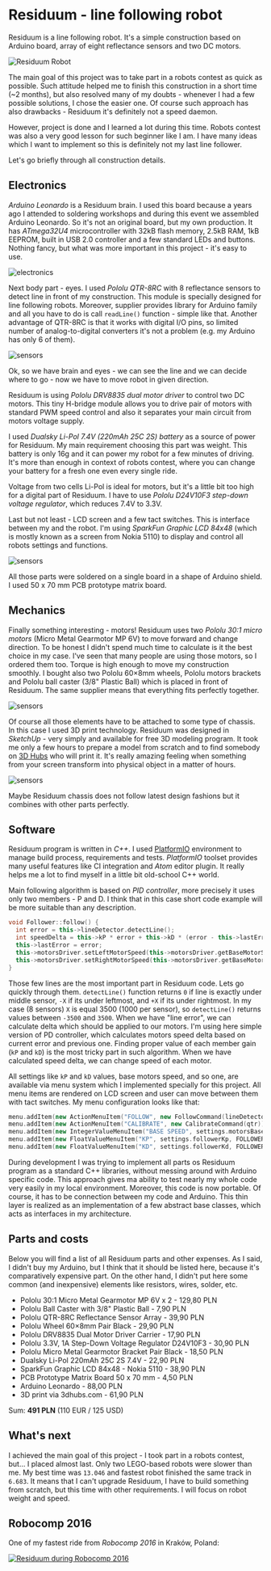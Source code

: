 # Residuum - line following robot

Residuum is a line following robot. It's a simple construction based on Arduino
board, array of eight reflectance sensors and two DC motors.

![Residuum Robot](/other/photos/photo_1.jpg?raw=true)

The main goal of this project was to take part in a robots contest as quick as
possible. Such attitude helped me to finish this construction in a short time
(~2 months), but also resolved many of my doubts - whenever I had a few possible
solutions, I chose the easier one. Of course such approach has also drawbacks -
Residuum it's definitely not a speed daemon.

However, project is done and I learned a lot during this time. Robots contest
was also a very good lesson for such beginner like I am. I have many ideas
which I want to implement so this is definitely not my last line follower.

Let's go briefly through all construction details.

## Electronics

*Arduino Leonardo* is a Residuum brain. I used this board because a years ago I
attended to soldering workshops and during this event we assembled Arduino
Leonardo. So it's not an original board, but my own production. It has
*ATmega32U4* microcontroller with 32kB flash memory, 2.5kB RAM, 1kB EEPROM, built
in USB 2.0 controller and a few standard LEDs and buttons. Nothing fancy, but
what was more important in this project - it's easy to use.

![electronics](/other/photos/photo_electronics.jpg?raw=true)

Next body part - eyes. I used *Pololu QTR-8RC* with 8 reflectance sensors to
detect line in front of my construction. This module is specially designed for
line following robots. Moreover, supplier provides library for Arduino family
and all you have to do is call `readLine()` function - simple like that. Another
advantage of QTR-8RC is that it works with digital I/O pins, so limited number
of analog-to-digital converters it's not a problem (e.g. my Arduino has only 6
of them).

![sensors](/other/photos/photo_sensors.jpg?raw=true)

Ok, so we have brain and eyes - we can see the line and we can decide where to
go - now we have to move robot in given direction.

Residuum is using *Pololu DRV8835 dual motor driver* to control two DC motors.
This tiny H-bridge module allows you to drive pair of motors with standard PWM
speed control and also it separates your main circuit from motors voltage
supply.

I used *Dualsky Li-Pol 7.4V (220mAh 25C 2S) battery* as a source of power for
Residuum. My main requirement choosing this part was weight. This battery is
only 16g and it can power my robot for a few minutes of driving. It's more than
enough in context of robots contest, where you can change your battery for a
fresh one even every single ride.

Voltage from two cells Li-Pol is ideal for motors, but it's a little bit too
high for a digital part of Residuum. I have to use *Pololu D24V10F3 step-down
voltage regulator*, which reduces 7.4V to 3.3V.

Last but not least - LCD screen and a few tact switches. This is interface
between my and the robot. I'm using *SparkFun Graphic LCD 84x48* (which is mostly
known as a screen from Nokia 5110) to display and control all robots settings
and functions.

![sensors](/other/photos/photo_board.jpg?raw=true)

All those parts were soldered on a single board in a shape of Arduino shield. I
used 50 x 70 mm PCB prototype matrix board.

## Mechanics

Finally something interesting - motors! Residuum uses two *Pololu 30:1 micro
motors* (Micro Metal Gearmotor MP 6V) to move forward and change direction. To be
honest I didn't spend much time to calculate is it the best choice in my case.
I've seen that many people are using those motors, so I ordered them too. Torque
is high enough to move my construction smoothly. I bought also two Pololu 60×8mm
wheels, Pololu motors brackets and Pololu ball caster (3/8" Plastic Ball) which
is placed in front of Residuum. The same supplier means that everything fits
perfectly together.

![sensors](/other/photos/photo_mechanics.jpg?raw=true)

Of course all those elements have to be attached to some type of chassis. In
this case I used 3D print technology. Residuum was designed in *SketchUp* - very
simply and available for free 3D modeling program. It took me only a few hours
to prepare a model from scratch and to find somebody on [3D Hubs](https://www.3dhubs.com/)
who will print it. It's really amazing feeling when something from your screen
transform into physical object in a matter of hours.

![sensors](/other/photos/photo_chassis_3d.gif?raw=true)

Maybe Residuum chassis does not follow latest design fashions but it combines
with other parts perfectly.

## Software

Residuum program is written in *C++*. I used [PlatformIO](http://platformio.org/)
environment to manage build process, requirements and tests. *PlatformIO*
toolset provides many useful features like CI integration and *Atom* editor
plugin. It really helps me a lot to find myself in a little bit old-school C++
world.

Main following algorithm is based on *PID controller*, more precisely it uses
only two members - P and D. I think that in this case short code example will be
more suitable than any description.

```cpp
void Follower::follow() {
  int error = this->lineDetector.detectLine();
  int speedDelta = this->kP * error + this->kD * (error - this->lastError);
  this->lastError = error;
  this->motorsDriver.setLeftMotorSpeed(this->motorsDriver.getBaseMotorSpeed() + speedDelta);
  this->motorsDriver.setRightMotorSpeed(this->motorsDriver.getBaseMotorSpeed() - speedDelta);
}
```

Those few lines are the most important part in Residuum code. Lets go quickly
through them. `detectLine()` function returns `0` if line is exactly under
middle sensor, `-X` if its under leftmost, and `+X` if its under rightmost. In
my case (8 sensors) `X` is equal 3500 (1000 per sensor), so `detectLine()`
returns values between `-3500` and `3500`. When we have "line error", we can
calculate delta which should be applied to our motors. I'm using here simple
version of PD controller, which calculates motors speed delta based on current
error and previous one. Finding proper value of each member gain (`kP` and `kD`)
is the most tricky part in such algorithm. When we have calculated speed delta,
we can change speed of each motor.

All settings like `kP` and `kD` values, base motors speed, and so one, are
available via menu system which I implemented specially for this project. All
menu items are rendered on LCD screen and user can move between them with tact
switches. My menu configuration looks like that:

```cpp
menu.addItem(new ActionMenuItem("FOLLOW", new FollowCommand(lineDetector, motorsDriver, EDIT_BUTTON_PIN)));
menu.addItem(new ActionMenuItem("CALIBRATE", new CalibrateCommand(qtr)));
menu.addItem(new IntegerValueMenuItem("BASE SPEED", settings.motorsBaseSpeed, new UpdateMotorsBaseSpeedCommand()));
menu.addItem(new FloatValueMenuItem("KP", settings.followerKp, FOLLOWER_KP_BASE, new UpdateFollowerKpCommand()));
menu.addItem(new FloatValueMenuItem("KD", settings.followerKd, FOLLOWER_KD_BASE, new UpdateFollowerKdCommand()));
```

During development I was trying to implement all parts os Residuum program
as a standard C++ libraries, without messing around with Arduino specific code.
This approach gives ma ability to test nearly my whole code very easily in my
local environment. Moreover, this code is now portable. Of course, it has to be
connection between my code and Arduino. This thin layer is realized
as an implementation of a few abstract base classes, which acts as interfaces in
my architecture.

## Parts and costs

Below you will find a list of all Residuum parts and other expenses. As I said,
I didn't buy my Arduino, but I think that it should be listed here, because it's
comparatively expensive part. On the other hand, I didn't put here some
common (and inexpensive) elements like resistors, wires, solder, etc.

* Pololu 30:1 Micro Metal Gearmotor MP 6V x 2 - 129,80 PLN
* Pololu Ball Caster with 3/8" Plastic Ball - 7,90 PLN
* Pololu QTR-8RC Reflectance Sensor Array - 39,90 PLN
* Pololu Wheel 60×8mm Pair Black - 29,90 PLN
* Pololu DRV8835 Dual Motor Driver Carrier - 17,90 PLN
* Pololu 3.3V, 1A Step-Down Voltage Regulator D24V10F3 - 30,90 PLN
* Pololu Micro Metal Gearmotor Bracket Pair Black - 18,50 PLN
* Dualsky Li-Pol 220mAh 25C 2S 7.4V - 22,90 PLN
* SparkFun Graphic LCD 84x48 - Nokia 5110 - 38,90 PLN
* PCB Prototype Matrix Board 50 x 70 mm  - 4,50 PLN
* Arduino Leonardo - 88,00 PLN
* 3D print via 3dhubs.com - 61,90 PLN

Sum: **491 PLN** (110 EUR / 125 USD)

## What's next

I achieved the main goal of this project - I took part in a robots contest,
but... I placed almost last. Only two LEGO-based robots were slower than me. My
best time was `13.046` and fastest robot finished the same track in `6.683`. It
means that I can't upgrade Residuum, I have to build something from scratch, but
this time with other requirements. I will focus on robot weight and speed.

## Robocomp 2016

One of my fastest ride from *Robocomp 2016* in Kraków, Poland:

[![Residuum during Robocomp 2016](https://img.youtube.com/vi/713GhhHsxbs/0.jpg)](https://www.youtube.com/watch?v=713GhhHsxbs)
